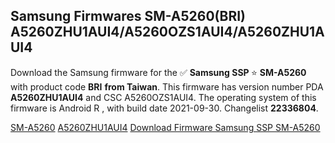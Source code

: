 <h2>Samsung Firmwares SM-A5260(BRI) A5260ZHU1AUI4/A5260OZS1AUI4/A5260ZHU1AUI4</h2>
Download the Samsung firmware for the ✅ <strong>Samsung SSP </strong> ⭐ <strong>SM-A5260</strong> with product code <strong>BRI</strong> <strong> from Taiwan</strong>. This firmware has version number PDA <strong>A5260ZHU1AUI4</strong> and CSC A5260OZS1AUI4. The operating system of this firmware is Android R , with build date 2021-09-30. Changelist <strong>22336804</strong>.


[SM-A5260](https://samfirm.shop/samsung/model/SM-A5260)
[A5260ZHU1AUI4](https://samfirm.shop/samsung/pda/A5260ZHU1AUI4)
[Download Firmware Samsung SSP SM-A5260](https://samfirm.shop/samsung/firmware/461429)
